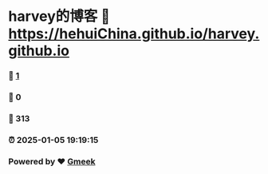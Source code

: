 # harvey的博客 :link: https://hehuiChina.github.io/harvey.github.io 
### :page_facing_up: [1](https://hehuiChina.github.io/harvey.github.io/tag.html) 
### :speech_balloon: 0 
### :hibiscus: 313 
### :alarm_clock: 2025-01-05 19:19:15 
### Powered by :heart: [Gmeek](https://github.com/Meekdai/Gmeek)
